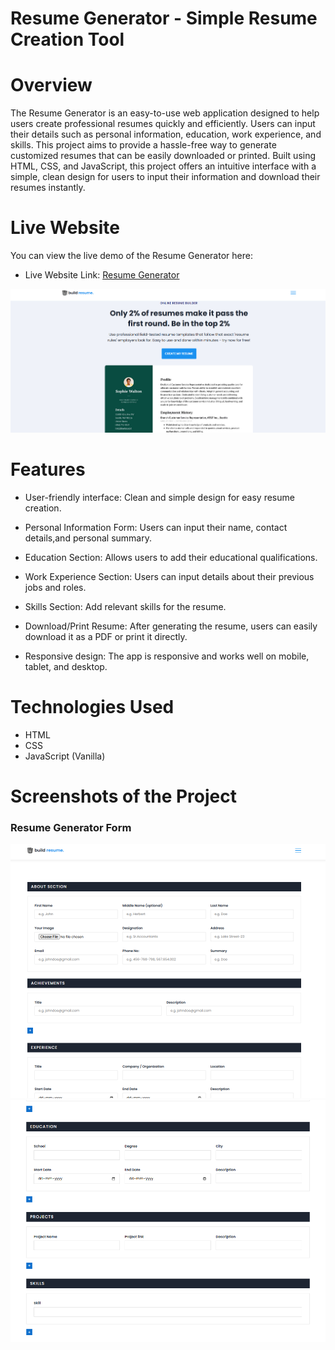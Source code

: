 # Resume Generator - Simple Resume Creation Tool
# Overview
The Resume Generator is an easy-to-use web application designed to help users create professional resumes quickly and efficiently. Users can input their details such as personal information, education, work experience, and skills. This project aims to provide a hassle-free way to generate customized resumes that can be easily downloaded or printed.
Built using HTML, CSS, and JavaScript, this project offers an intuitive interface with a simple, clean design for users to input their information and download their resumes instantly.
# Live Website
You can view the live demo of the Resume Generator here:

- Live Website Link: [Resume Generator](https://meghana315.github.io/Resume-Generator)

![Resume Page Screenshot](assets/images/resumepage.png)
# Features
- User-friendly interface: Clean and simple design for easy resume creation.

- Personal Information Form: Users can input their name, contact details,and personal summary.

- Education Section: Allows users to add their educational qualifications.

- Work Experience Section: Users can input details about their previous jobs and roles.

- Skills Section: Add relevant skills for the resume.

- Download/Print Resume: After generating the resume, users can easily download it as a PDF or print it directly.

- Responsive design: The app is responsive and works well on mobile, tablet, and desktop.
# Technologies Used 
- HTML
- CSS
- JavaScript (Vanilla)
# Screenshots of the Project
### Resume Generator Form
![Resume Generator Form](assets/images/form1.png)
![Resume Generator Form](assets/images/form2.png)


 

